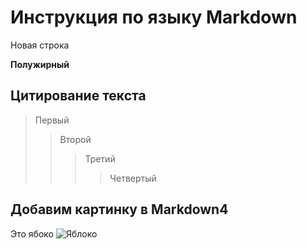 # Инструкция по языку Markdown

Новая строка

**Полужирный**

## Цитирование текста

> Первый 
>> Второй 
>>> Третий
>>>> Четвертый

## Добавим картинку в Markdown4
Это ябоко ![Яблоко](yabloko.jpg)